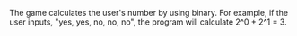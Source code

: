 The game calculates the user's number by using binary. For example, if the user inputs, "yes, yes, no, no, no", the program will calculate 2^0 + 2^1 = 3.
